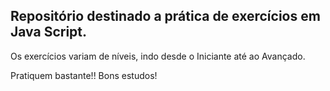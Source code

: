 ## Repositório destinado a prática de exercícios em Java Script.
Os exercícios variam de níveis, indo desde o Iniciante até ao Avançado.

Pratiquem bastante!! Bons estudos!